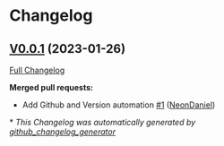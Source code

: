 # Changelog

## [V0.0.1](https://github.com/OpenVoiceOS/ovos-ocp-m3u-plugin/tree/V0.0.1) (2023-01-26)

[Full Changelog](https://github.com/OpenVoiceOS/ovos-ocp-m3u-plugin/compare/93b6db3da0466aa55462f81bc43cd0910605ccc6...V0.0.1)

**Merged pull requests:**

- Add Github and Version automation [\#1](https://github.com/OpenVoiceOS/ovos-ocp-m3u-plugin/pull/1) ([NeonDaniel](https://github.com/NeonDaniel))



\* *This Changelog was automatically generated by [github_changelog_generator](https://github.com/github-changelog-generator/github-changelog-generator)*
